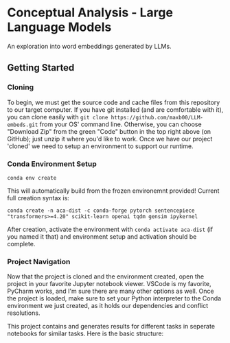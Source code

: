# Conceptual Analysis - Large Language Models
An exploration into word embeddings generated by LLMs.

## Getting Started

### Cloning
To begin, we must get the source code and cache files from this repository to our target computer. If you have git installed (and are comfortable with it), you can clone easily with `git clone https://github.com/maxb00/LLM-embeds.git` from your OS' command line. Otherwise, you can choose "Download Zip" from the green "Code" button in the top right above (on GitHub); just unzip it where you'd like to work. Once we have our project 'cloned' we need to setup an environment to support our runtime.

### Conda Environment Setup
```
conda env create
```
This will automatically build from the frozen environemnt provided! Current full creation syntax is: 
```
conda create -n aca-dist -c conda-forge pytorch sentencepiece "transformers>=4.20" scikit-learn openai tqdm gensim ipykernel
```
After creation, activate the environment with `conda activate aca-dist` (if you named it that) and environment setup and activation should be complete.

### Project Navigation
Now that the project is cloned and the environment created, open the project in your favorite Jupyter notebook viewer. VSCode is my favorite, PyCharm works, and I'm sure there are many other options as well. Once the project is loaded, make sure to set your Python interpreter to the Conda environment we just created, as it holds our dependencies and conflict resolutions. 

This project contains and generates results for different tasks in seperate notebooks for similar tasks. Here is the basic structure:
```
